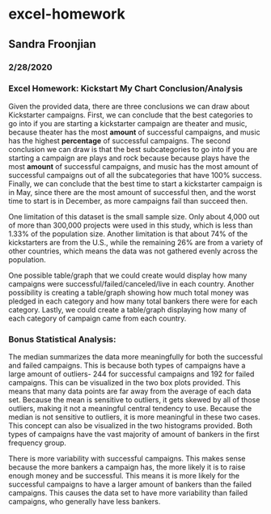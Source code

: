 # excel-homework

## Sandra Froonjian

### 2/28/2020

### **Excel Homework: Kickstart My Chart Conclusion/Analysis**

Given the provided data, there are three conclusions we can draw about Kickstarter campaigns. First, we can conclude that the best categories to go into if you are starting a kickstarter campaign are theater and music, because theater has the most **amount** of successful campaigns, and music has the highest **percentage** of successful campaigns. The second conclusion we can draw is that the best subcategories to go into if you are starting a campaign are plays and rock because because plays have the most **amount** of successful campaigns, and music has the most amount of successful campaigns out of all the subcategories that have 100% success. Finally, we can conclude that the best time to start a kickstarter campaign is in May, since there are the most amount of successful then, and the worst time to start is in December, as more campaigns fail than succeed then.

One limitation of this dataset is the small sample size. Only about 4,000 out of more than 300,000 projects were used in this study, which is less than 1.33% of the population size. Another limitation is that about 74% of the kickstarters are from the U.S., while the remaining 26% are from a variety of other countries, which means the data was not gathered evenly across the population.

One possible table/graph that we could create would display how many campaigns were successful/failed/canceled/live in each country. Another possibility is creating a table/graph showing how much total money was pledged in each category and how many total bankers there were for each category. Lastly, we could create a table/graph displaying how many of each category of campaign came from each country.

### **Bonus Statistical Analysis:**

The median summarizes the data more meaningfully for both the successful and failed campaigns. This is because both types of campaigns have a large amount of outliers- 244 for successful campaigns and 192 for failed campaigns. This can be visualized in the two box plots provided. This means that many data points are far away from the average of each data set. Because the mean is sensitive to outliers, it gets skewed by all of those outliers, making it not a meaningful central tendency to use. Because the median is not sensitive to outliers, it is more meaningful in these two cases. This concept can also be visualized in the two histograms provided. Both types of campaigns have the vast majority of amount of bankers in the first frequency group.

There is more variability with successful campaigns. This makes sense because the more bankers a campaign has, the more likely it is to raise enough money and be successful. This means it is more likely for the successful campaigns to have a larger amount of bankers than the failed campaigns. This causes the data set to have more variability than failed campaigns, who generally have less bankers.
